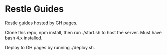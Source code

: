 # Restle Guides
Restle guides hosted by GH pages.

Clone this repo, npm install, then run ./start.sh to host the server. Must have
bash 4.x installed.

Deploy to GH pages by running ./deploy.sh.
